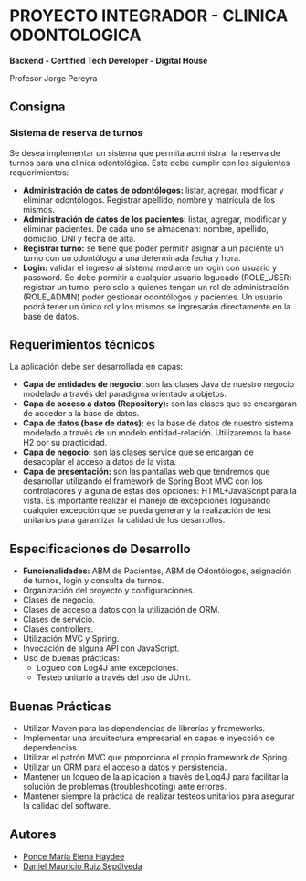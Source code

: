 # PROYECTO INTEGRADOR - CLINICA ODONTOLOGICA
__Backend - Certified Tech Developer - Digital House__

Profesor Jorge Pereyra
## Consigna
### Sistema de reserva de turnos
Se desea implementar un sistema que permita administrar la reserva de turnos para una clínica odontológica. 
Este debe cumplir con los siguientes requerimientos:
- __Administración de datos de odontólogos:__ listar, agregar, modificar y eliminar odontólogos. Registrar apellido, nombre y matrícula de los mismos.
- __Administración de datos de los pacientes:__ listar, agregar, modificar y eliminar pacientes. De cada uno se almacenan: nombre, apellido, domicilio, DNI y fecha de alta.
- __Registrar turno:__ se tiene que poder permitir asignar a un paciente un turno con un odontólogo a una determinada fecha y hora. 
- __Login:__ validar el ingreso al sistema mediante un login con usuario y password. Se debe permitir a cualquier usuario logueado (ROLE_USER) registrar un turno, pero solo a quienes tengan un rol de administración (ROLE_ADMIN) poder gestionar odontólogos y pacientes. Un usuario podrá tener un único rol y los mismos se ingresarán directamente en la base de datos.

## Requerimientos técnicos
La aplicación debe ser desarrollada en capas:
- __Capa de entidades de negocio:__ son las clases Java de nuestro negocio modelado a través del paradigma orientado a objetos.
- __Capa de acceso a datos (Repository):__ son las clases que se encargarán de acceder a la base de datos.
- __Capa de datos (base de datos):__ es la base de datos de nuestro sistema modelado a través de un modelo entidad-relación. Utilizaremos la base H2 por su practicidad. 
- __Capa de negocio:__ son las clases service que se encargan de desacoplar el acceso a datos de la vista.
- __Capa de presentación:__ son las pantallas web que tendremos que desarrollar utilizando el framework de Spring Boot MVC con los controladores y alguna de estas dos opciones: HTML+JavaScript para la vista.
Es importante realizar el manejo de excepciones logueando cualquier excepción que se pueda generar y la realización de test unitarios para garantizar la calidad de los desarrollos.


## Especificaciones de Desarrollo
- __Funcionalidades:__ ABM de Pacientes, ABM de Odontólogos, asignación de turnos, login y consulta de turnos.
- Organización del proyecto y configuraciones.
- Clases de negocio.
- Clases de acceso a datos con la utilización de ORM.
- Clases de servicio.
- Clases controllers.
- Utilización MVC y Spring.
- Invocación de alguna API con JavaScript.
- Uso de buenas prácticas:
  - Logueo con Log4J ante excepciones.
  - Testeo unitario a través del uso de JUnit.

## Buenas Prácticas
- Utilizar Maven para las dependencias de librerías y frameworks.
- Implementar una arquitectura empresarial en capas e inyección de dependencias.
- Utilizar el patrón MVC que proporciona el propio framework de Spring.
- Utilizar un ORM para el acceso a datos y persistencia.
- Mantener un logueo de la aplicación a través de Log4J para facilitar la solución de problemas (troubleshooting) ante errores.
- Mantener siempre la práctica de realizar testeos unitarios para asegurar la calidad del software.


## Autores
- [Ponce María Elena Haydee](https://github.com/hechizera10)
- [Daniel Mauricio Ruiz Sepúlveda](https://github.com/dan-ruiz)

